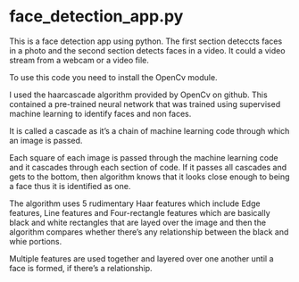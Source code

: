 # face_detection_app.py
This is a face detection app using python. The first section deteccts faces in a photo and the second section detects faces in a video. It could a video stream from a webcam or a video file.

To use this code you need to install the OpenCv module.

I used the haarcascade algorithm provided by OpenCv on github. This contained a pre-trained neural network that was trained using supervised machine learning to identify faces and non faces.

It is called a cascade as it’s a chain of machine learning code through which an image is passed.

Each square of each image is passed through the machine learning code and it cascades through each section of code. If it passes all cascades and gets to the bottom, then algorithm knows that it looks close enough to being a face thus it is identified as one.

The algorithm uses 5 rudimentary Haar features which include Edge features, Line features and Four-rectangle features which are basically black and white rectangles that are layed over the image and then the algorithm compares whether there’s any relationship between the black and whie portions.

Multiple features are used together and layered over one another until a face is formed, if there’s a relationship.


